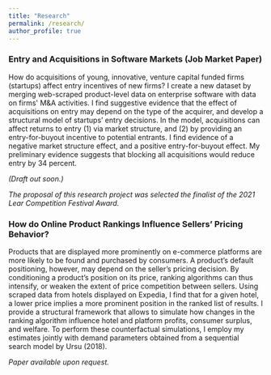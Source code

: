 ```yaml
---
title: "Research"
permalink: /research/
author_profile: true
---
```



### Entry and Acquisitions in Software Markets (Job Market Paper)

How do acquisitions of young, innovative, venture capital funded firms (startups) affect entry incentives of new firms? I create a new dataset by merging web-scraped product-level data on enterprise software with data on firms' M&A activities. I find suggestive evidence that the effect of acquisitions on entry may depend on the type of the acquirer, and develop a structural model of startups’ entry decisions. In the model, acquisitions can affect returns to entry (1) via market structure, and (2) by providing an entry-for-buyout incentive to potential entrants. I find evidence of a negative market structure effect, and a positive entry-for-buyout effect. My preliminary evidence suggests that blocking all acquisitions would reduce entry by 34 percent.
    
_(Draft out soon.)_

_The proposal of this research project was selected the finalist of the 2021 Lear Competition Festival Award._

### How do Online Product Rankings Influence Sellers’ Pricing Behavior?

Products that are displayed more prominently on e-commerce platforms are more likely to be found and purchased by consumers. A product’s default positioning, however, may depend on the seller’s pricing decision. By conditioning a product’s position on its price, ranking algorithms can thus intensify, or weaken the extent of price competition between sellers. Using scraped data from hotels displayed on Expedia, I find that for a given hotel, a lower price implies a more prominent position in the ranked list of results. I provide a structural framework that allows to simulate how changes in the ranking algorithm influence hotel and platform profits, consumer surplus, and welfare. To perform these counterfactual simulations, I employ my estimates jointly with demand parameters obtained from a sequential search model by Ursu (2018). 

_Paper available upon request._



